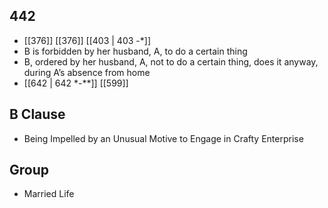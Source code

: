 ## 442
- [[376]] [[376]] [[403 | 403 -*]] 
- B is forbidden by her husband, A, to do a certain thing
- B, ordered by her husband, A, not to do a certain thing, does it anyway, during A’s absence from home
- [[642 | 642 *-**]] [[599]] 

## B Clause
- Being Impelled by an Unusual Motive to Engage in Crafty Enterprise

## Group
- Married Life

